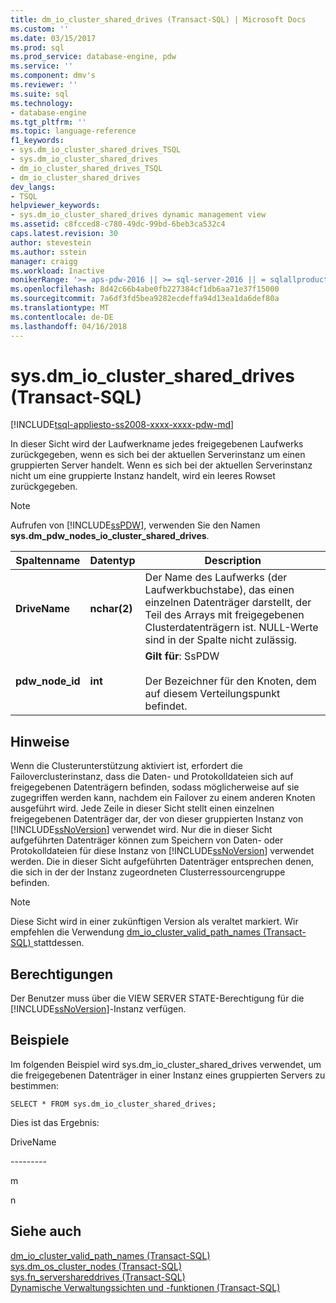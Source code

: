 ```yaml
---
title: dm_io_cluster_shared_drives (Transact-SQL) | Microsoft Docs
ms.custom: ''
ms.date: 03/15/2017
ms.prod: sql
ms.prod_service: database-engine, pdw
ms.service: ''
ms.component: dmv's
ms.reviewer: ''
ms.suite: sql
ms.technology:
- database-engine
ms.tgt_pltfrm: ''
ms.topic: language-reference
f1_keywords:
- sys.dm_io_cluster_shared_drives_TSQL
- sys.dm_io_cluster_shared_drives
- dm_io_cluster_shared_drives_TSQL
- dm_io_cluster_shared_drives
dev_langs:
- TSQL
helpviewer_keywords:
- sys.dm_io_cluster_shared_drives dynamic management view
ms.assetid: c8fcced8-c780-49dc-99bd-6beb3ca532c4
caps.latest.revision: 30
author: stevestein
ms.author: sstein
manager: craigg
ms.workload: Inactive
monikerRange: '>= aps-pdw-2016 || >= sql-server-2016 || = sqlallproducts-allversions'
ms.openlocfilehash: 8d42c66b4abe0fb227384cf1db6aa71e37f15000
ms.sourcegitcommit: 7a6df3fd5bea9282ecdeffa94d13ea1da6def80a
ms.translationtype: MT
ms.contentlocale: de-DE
ms.lasthandoff: 04/16/2018
---
```

# <a name="sysdmioclustershareddrives-transact-sql"></a>sys.dm_io_cluster_shared_drives (Transact-SQL)
[!INCLUDE[tsql-appliesto-ss2008-xxxx-xxxx-pdw-md](../../includes/tsql-appliesto-ss2008-xxxx-xxxx-pdw-md.md)]

  In dieser Sicht wird der Laufwerkname jedes freigegebenen Laufwerks zurückgegeben, wenn es sich bei der aktuellen Serverinstanz um einen gruppierten Server handelt. Wenn es sich bei der aktuellen Serverinstanz nicht um eine gruppierte Instanz handelt, wird ein leeres Rowset zurückgegeben.  
  
> [!NOTE]  
>  Aufrufen von [!INCLUDE[ssPDW](../../includes/sspdw-md.md)], verwenden Sie den Namen **sys.dm_pdw_nodes_io_cluster_shared_drives**.  
  
|Spaltenname|Datentyp|Description|  
|-----------------|---------------|-----------------|  
|**DriveName**|**nchar(2)**|Der Name des Laufwerks (der Laufwerkbuchstabe), das einen einzelnen Datenträger darstellt, der Teil des Arrays mit freigegebenen Clusterdatenträgern ist. NULL-Werte sind in der Spalte nicht zulässig.|  
|**pdw_node_id**|**int**|**Gilt für**: SsPDW<br /><br /> Der Bezeichner für den Knoten, dem auf diesem Verteilungspunkt befindet.|  
  
## <a name="remarks"></a>Hinweise  
 Wenn die Clusterunterstützung aktiviert ist, erfordert die Failoverclusterinstanz, dass die Daten- und Protokolldateien sich auf freigegebenen Datenträgern befinden, sodass möglicherweise auf sie zugegriffen werden kann, nachdem ein Failover zu einem anderen Knoten ausgeführt wird. Jede Zeile in dieser Sicht stellt einen einzelnen freigegebenen Datenträger dar, der von dieser gruppierten Instanz von [!INCLUDE[ssNoVersion](../../includes/ssnoversion-md.md)] verwendet wird. Nur die in dieser Sicht aufgeführten Datenträger können zum Speichern von Daten- oder Protokolldateien für diese Instanz von [!INCLUDE[ssNoVersion](../../includes/ssnoversion-md.md)] verwendet werden. Die in dieser Sicht aufgeführten Datenträger entsprechen denen, die sich in der der Instanz zugeordneten Clusterressourcengruppe befinden.  
  
> [!NOTE]  
>  Diese Sicht wird in einer zukünftigen Version als veraltet markiert. Wir empfehlen die Verwendung [dm_io_cluster_valid_path_names &#40;Transact-SQL&#41; ](../../relational-databases/system-dynamic-management-views/sys-dm-io-cluster-valid-path-names-transact-sql.md) stattdessen.  
  
## <a name="permissions"></a>Berechtigungen  
 Der Benutzer muss über die VIEW SERVER STATE-Berechtigung für die [!INCLUDE[ssNoVersion](../../includes/ssnoversion-md.md)]-Instanz verfügen.  
  
## <a name="examples"></a>Beispiele  
 Im folgenden Beispiel wird sys.dm_io_cluster_shared_drives verwendet, um die freigegebenen Datenträger in einer Instanz eines gruppierten Servers zu bestimmen:  
  
```  
SELECT * FROM sys.dm_io_cluster_shared_drives;  
```  
  
 Dies ist das Ergebnis:  
  
 DriveName  
  
 --------\-  
  
 m  
  
 n  
  
## <a name="see-also"></a>Siehe auch  
 [dm_io_cluster_valid_path_names &#40;Transact-SQL&#41;](../../relational-databases/system-dynamic-management-views/sys-dm-io-cluster-valid-path-names-transact-sql.md)   
 [sys.dm_os_cluster_nodes &#40;Transact-SQL&#41;](../../relational-databases/system-dynamic-management-views/sys-dm-os-cluster-nodes-transact-sql.md)   
 [sys.fn_servershareddrives &#40;Transact-SQL&#41;](../../relational-databases/system-functions/sys-fn-servershareddrives-transact-sql.md)   
 [Dynamische Verwaltungssichten und -funktionen &#40;Transact-SQL&#41;](~/relational-databases/system-dynamic-management-views/system-dynamic-management-views.md)  
  
  
